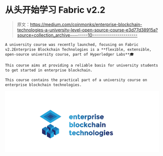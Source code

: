 # 从头开始学习 Fabric v2.2

> 原文：<https://medium.com/coinmonks/enterprise-blockchain-technologies-a-university-level-open-source-course-e3d77d38915a?source=collection_archive---------10----------------------->

```
A university course was recently launched, focusing on Fabric v2.2Enterprise Blockchain Technologies is a **flexible, extensible, open-source university course, part of Hyperledger Labs**🎓

This course aims at providing a reliable basis for university students to get started in enterprise blockchain.

This course contains the practical part of a university course on enterprise blockchain technologies.
```

![](img/e641152ab3027a5bd3739622ddb51421.png)